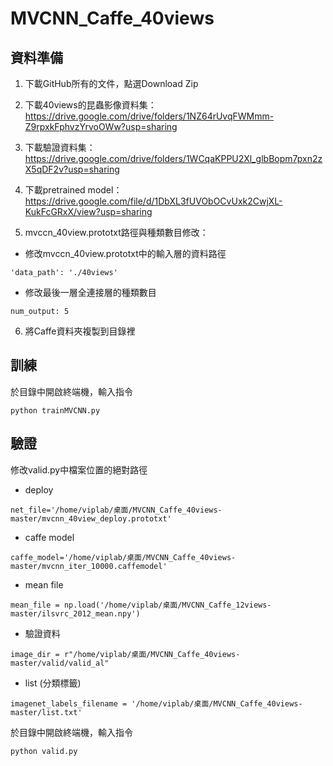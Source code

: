 # MVCNN_Caffe_40views 

## 資料準備
1. 下載GitHub所有的文件，點選Download Zip

2. 下載40views的昆蟲影像資料集：  
https://drive.google.com/drive/folders/1NZ64rUvqFWMmm-Z9rpxkFphvzYrvoOWw?usp=sharing

3. 下載驗證資料集：     
https://drive.google.com/drive/folders/1WCqaKPPU2Xl_glbBopm7pxn2zX5qDF2v?usp=sharing

4. 下載pretrained model：    
https://drive.google.com/file/d/1DbXL3fUVObOCvUxk2CwjXL-KukFcGRxX/view?usp=sharing

5. mvccn_40view.prototxt路徑與種類數目修改：  
- 修改mvccn_40view.prototxt中的輸入層的資料路徑  
```
'data_path': './40views'  
```

- 修改最後一層全連接層的種類數目  
```
num_output: 5  
```
6. 將Caffe資料夾複製到目錄裡

## 訓練
於目錄中開啟終端機，輸入指令     
```
python trainMVCNN.py
```

## 驗證
修改valid.py中檔案位置的絕對路徑 

- deploy  
```
net_file='/home/viplab/桌面/MVCNN_Caffe_40views-master/mvcnn_40view_deploy.prototxt'
```

- caffe model  
```
caffe_model='/home/viplab/桌面/MVCNN_Caffe_40views-master/mvcnn_iter_10000.caffemodel'
```

- mean file  
```
mean_file = np.load('/home/viplab/桌面/MVCNN_Caffe_12views-master/ilsvrc_2012_mean.npy')
```

- 驗證資料  
```
image_dir = r"/home/viplab/桌面/MVCNN_Caffe_40views-master/valid/valid_al" 
```
- list (分類標籤)  
```
imagenet_labels_filename = '/home/viplab/桌面/MVCNN_Caffe_40views-master/list.txt' 
```

於目錄中開啟終端機，輸入指令  
```
python valid.py
```
